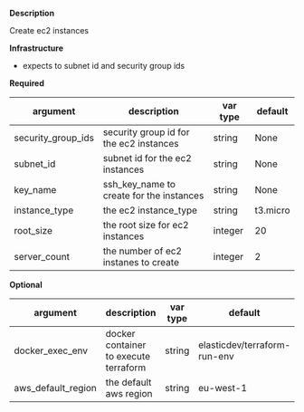**Description**

  Create ec2 instances

**Infrastructure**

  - expects to subnet id and security group ids

**Required**

| argument      | description                            | var type | default      |
| ------------- | -------------------------------------- | -------- | ------------ |
| security_group_ids   | security group id for the ec2 instances                 | string   | None         |
| subnet_id      | subnet id for the ec2 instances      | string   | None         |
| key_name      | ssh_key_name to create for the instances      | string   | None         |
| instance_type      | the ec2 instance_type      | string   | t3.micro         |
| root_size      | the root size for ec2 instances      | integer   | 20         |
| server_count      | the number of ec2 instanes to create      | integer   | 2         |

**Optional**

| argument           | description                            | var type |  default      |
| ------------- | -------------------------------------- | -------- | ------------ |
| docker_exec_env | docker container to execute terraform        | string   | elasticdev/terraform-run-env       |
| aws_default_region | the default aws region         | string   | eu-west-1     |

